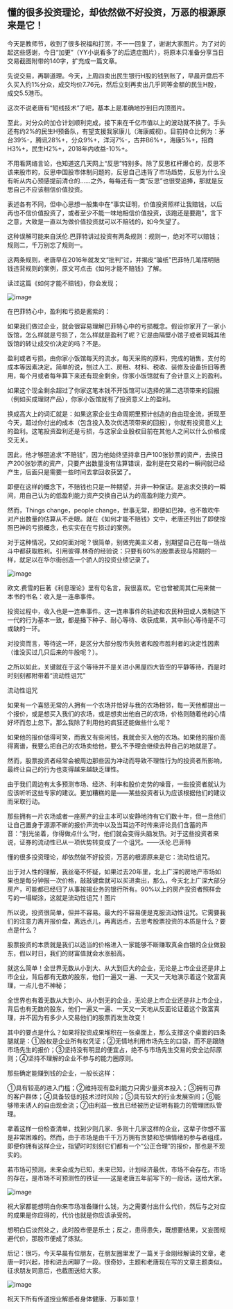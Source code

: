 ## 懂的很多投资理论，却依然做不好投资，万恶的根源原来是它！
今天是教师节，收到了很多祝福和打赏，不一一回复了，谢谢大家图片。为了对的起这些感谢，今日“加更”（YY小说看多了的后遗症图片），将原本只准备分享当日交易截图附带的140字，扩充成一篇文章。

 

先说交易，再聊道理。今天，上周四卖出民生银行H股的钱到账了，早晨开盘后不久买入约1%分众，成交均价7.76元，然后立刻再卖出几乎同等金额的民生H股，成交5.5港币。



这次不说老唐有“短线技术”了吧，基本上是准确地抄到日内顶图片。

 

至此，对分众的加仓计划顺利完成，接下来在千亿市值以上的波动就不换了。手头还有约2%的民生H预备队，有望支援我家康儿（海康威视）。目前持仓比例为：茅台39%-，腾讯28%+，分众9%+，洋河7%-，古井B6%+，海康5%+，招商H3%+，民生H2%+，2018年内收益-10%+。

 

不用看网络言论，也知道这几天网上“反思”特别多。除了反思杠杆爆仓的，反思不该来股市的，反思中国股市体制问题的，反思自己违背了市场趋势，反思为什么没有听从内心预感提前清仓的……之外，每每还有一类“反思”也很受追捧，那就是反思自己不应该相信价值投资。

 

表述各有不同，但中心思想一般集中在“事实证明，价值投资照样让我赔钱，以后再也不信价值投资了，或者至少不能一味地相信价值投资，该跑还是要跑”，言下之意，大致是一直以为做价值投资就可以不赔钱的，如今失望了。

 

这种误解可能来自沃伦.巴菲特讲过投资有两条规则：规则一，绝对不可以赔钱；规则二，千万别忘了规则一。



这两条规则，老唐早在2016年就发文“批判”过，并揭皮“骗纸”巴菲特几笔摆明赔钱违背规则的案例，原文可点击《如何才能不赔钱》了解。

 

读过这篇《如何才能不赔钱》，你会发现；

![image](https://github.com/fengyumozhu/tsf/assets/6201828/d3a63e51-8518-4ec2-b13e-3f92813a6b61)




在巴菲特心中，盈利和亏损是酱紫的：

 

如果我们做过企业，就会很容易理解巴菲特心中的亏损概念。假设你家开了一家小饭馆，怎么样就是亏损了，怎么样就是盈利了呢？它是由隔壁小馆子或者同城其他饭馆的转让成交价决定的吗？不是。

 

盈利或者亏损，由你家小饭馆每天的流水，每天采购的原料，完成的销售，支付的成本等因素决定。简单的说，刨过人工、房租、材料、税收、装修及设备折旧等费用，每个月或者每年算下来还有现金剩余，你家小饭馆就有了会计意义上的盈利。

 

如果这个现金剩余超过了你家这笔本钱不开饭馆可以选择的第二选项带来的回报（例如买成理财产品），你家小饭馆就有了投资意义上的盈利。

 

换成高大上的词汇就是：如果这家企业生命周期里预计创造的自由现金流，折现至今天，超过你付出的成本（包含投入及次优选项带来的回报），你就有投资意义上的盈利。这笔投资盈利还是亏损，与这家企业股权目前在其他人之间以什么价格成交无关。

 

因此，他才够胆追求“不赔钱”，因为他始终坚持拿日产100张钞票的资产，去换日产200张钞票的资产，只要产出数量没有估算错误，盈利是在交易的一瞬间就已经产生，后面只是需要一些时间去拿回收获罢了。

 

即便在这样的概念下，不赔钱也只是一种期望，并非一种保证。是追求交换的一瞬间，用自己认为的低盈利能力资产交换自己认为的高盈利能力资产。



然而，Things change，people change，世事无常，即便如巴神，也不敢吹牛对产出数量的估算从不走眼。就在《如何才能不赔钱》文中，老唐还列出了即使按照巴神的亏损概念，也实实在在亏损过的案例。

 

对于这种情况，又如何面对呢？很简单，别做完美主义者，别期望自己在每一场战斗中都获取胜利。引用彼得.林奇的经验说：只要有60%的股票表现与预期的一样，就足以在华尔街创造一个骄人的投资业绩记录了。

![image](https://github.com/fengyumozhu/tsf/assets/6201828/0adc618d-2d14-46cc-a84c-9b7321178725)


欧文.费雪的巨著《利息理论》里有句名言，我很喜欢。它也曾被周其仁用来做一本书的书名：收入是一连串事件。



投资过程中，收入也是一连串事件。这一连串事件的轨迹和农民种田或人类制造下一代的行为基本一致，都是播下种子、耐心等待、收获成果，其中耐心等待是不可或缺的一环。

 

对投资而言，等待这一环，是区分大部分股市失败者和股市胜利者的决定性因素（谁没买过几只后来的牛股呢？）。



之所以如此，关键就在于这个等待并不是关进小黑屋四大皆空的平静等待，而是时时刻刻都附带着“流动性诅咒” 

流动性诅咒

如果有一个喜怒无常的人拥有一个农场并恰好与我的农场相邻，每一天他都提出一个报价，或是想买入我们的农场，或是想卖出他自己的农场，价格则随着他的心情好坏而忽上忽下。那么我除了利用他的疯狂还能做些什么呢？



如果他的报价低得可笑，而我又有些闲钱，我就会买入他的农场。如果他的报价高得离谱，我要么把自己的农场卖给他，要么不予理会继续去种自己的地就是了。

 

然而，股票投资者经常会被周边那些因为冲动而导致不理性行为的投资者所影响，最终让自己的行为也变得越来越缺乏理性。



由于我们周边有太多预测市场、经济、利率和股价走势的噪音，一些投资者就认为应该听听这些专家的建议。更加糟糕的是——某些投资者认为应该根据他们的建议而采取行动。

 

那些拥有一片农场或者一座房产的业主本可以安静地持有它们数十年，但一旦他们让自己置身于源源不断的报价声流中以及当耳边不时传来评论员们含蓄的声音：“别光坐着，你得做点什么”时，他们就会变得头脑发热。对于这些投资者来说，证券的流动性已从一项优势转变成了一个诅咒。——沃伦.巴菲特

 

懂的很多投资理论，却依然做不好投资，万恶的根源原来是它：流动性诅咒。

 

出于对人性的理解，我丝毫不怀疑，如果过去20年里，北上广深的房地产市场如果也是每分钟报一次价格，敲敲键盘就可以买进卖出，那么，今天北上广深大部分房产，可能都已经归了从事按揭业务的银行所有。90%以上的房产投资者照样会亏的一塌糊涂，这就是流动性诅咒！图片

 

所以说，投资很简单，但并不容易。最大的不容易便是克服流动性诅咒。它需要我们的注意力离开报价盘，离远点儿，再离远点，去思考股票投资的本质是什么？要点是什么？

 

股票投资的本质就是我们以适当的价格进入一家能够不断赚取真金白银的企业做股东，假以时日，我们的财富值就会水涨船高。



就这么简单！全世界无数从小到大、从大到巨大的企业，无论是上市企业还是非上市企业，背后都有无数的股东，他们一遍又一遍、一天又一天地演示着这个致富真理，一点儿也不神秘；



全世界也有着无数从大到小、从小到无的企业，无论是上市企业还是非上市企业，背后也有无数的股东，他们一遍又一遍、一天又一天地从反面论证着这个致富真理，并不因为有多少人交易他们的股票而发生改变！

 

其中的要点是什么？如果将投资成果堆积在一张桌面上，那么支撑这个桌面的四条腿就是：①股权是企业所有权凭证；②无情地利用市场先生的口袋，而不是跟随市场先生的报价；③坚持没有明显的便宜占，绝不与市场先生交易的安全边际原则；④坚持不理解的企业不参与的能力圈原则。

 

那些确定能赚到钱的企业，一般长这样：

①具有较高的进入门槛；②维持现有盈利能力只需少量资本投入；③拥有可靠的客户群体；④具备较低的技术过时风险；⑤具有较大的行业发展空间；⑥能够带来诱人的自由现金流；⑦由利益一致且已经被历史证明有能力的管理团队管理。

 

拿着这样一份检查清单，找到少则几家、多则十几家这样的企业，这辈子你想不富是非常困难的。然而，由于市场是由千千万万拥有贪婪和恐惧情绪的参与者组成，即便你拥有这样企业，指望时时刻刻它们都有一个“公正合理”的报价，那也是不现实的。

 

若市场可预测，未来会成为已知，未来已知，计划经济最优，市场不会存在。市场的存在，是市场不可预测性的铁证——这是老唐五年前写下的一段话，送给大家。

![image](https://github.com/fengyumozhu/tsf/assets/6201828/d2504e69-2439-4f25-a321-56835e43e6cc)


祝大家都能想明白你来市场准备赚什么钱，为之需要付出什么代价，然后与之对应的成果是你应得的，代价也就是你应该承受的。



想明白后淡然处之，此时股市便是乐土；反之，患得患失，既想要结果，又妄图规避代价，那股市便成了炼狱。

 

后记：很巧，今天早晨有位朋友，在朋友圈里发了一篇关于金刚经解读的文章，老唐一时兴起，掺和进去闲聊了一段。很奇妙，主题和老唐现在写的文章主题类似。征求朋友同意后，也截图送给大家。

![image](https://github.com/fengyumozhu/tsf/assets/6201828/6b2640f4-5bdd-4af9-b4a9-3a3fe900837b)


祝天下所有传道授业解惑者身体健康、万事如意！
